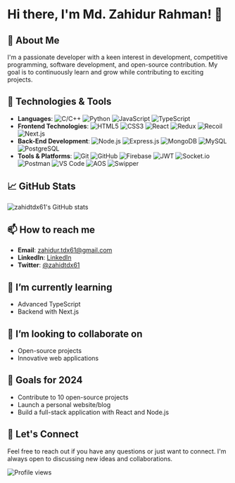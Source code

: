 # Hi there, I'm Md. Zahidur Rahman! 👋

## 🚀 About Me

I'm a passionate developer with a keen interest in development, competitive programming, software development, and open-source contribution. My goal is to continuously learn and grow while contributing to exciting projects.

## 🔧 Technologies & Tools

- **Languages**: ![C/C++](https://img.shields.io/badge/-C/C++-333333?style=flat&logo=cplusplus) ![Python](https://img.shields.io/badge/-Python-333333?style=flat&logo=python) ![JavaScript](https://img.shields.io/badge/-JavaScript-333333?style=flat&logo=javascript) ![TypeScript](https://img.shields.io/badge/-TypeScript-333333?style=flat&logo=typescript)
- **Frontend Technologies**: ![HTML5](https://img.shields.io/badge/-HTML5-333333?style=flat&logo=html5) ![CSS3](https://img.shields.io/badge/-CSS3-333333?style=flat&logo=css3) ![React](https://img.shields.io/badge/-React-333333?style=flat&logo=react) ![Redux](https://img.shields.io/badge/-Redux-333333?style=flat&logo=redux) ![Recoil](https://img.shields.io/badge/-Recoil-333333?style=flat&logo=recoil) ![Next.js](https://img.shields.io/badge/-Next.js-333333?style=flat&logo=next.js)
- **Back-End Development**: ![Node.js](https://img.shields.io/badge/-Node.js-333333?style=flat&logo=node.js) ![Express.js](https://img.shields.io/badge/-Express.js-333333?style=flat&logo=express) ![MongoDB](https://img.shields.io/badge/-MongoDB-333333?style=flat&logo=mongodb) ![MySQL](https://img.shields.io/badge/-MySQL-333333?style=flat&logo=mysql) ![PostgreSQL](https://img.shields.io/badge/-PostgreSQL-333333?style=flat&logo=postgresql)
- **Tools & Platforms**: ![Git](https://img.shields.io/badge/-Git-333333?style=flat&logo=git) ![GitHub](https://img.shields.io/badge/-GitHub-333333?style=flat&logo=github) ![Firebase](https://img.shields.io/badge/-Firebase-333333?style=flat&logo=firebase) ![JWT](https://img.shields.io/badge/-JWT-333333?style=flat&logo=json-web-tokens) ![Socket.io](https://img.shields.io/badge/-Socket.io-333333?style=flat&logo=socket.io) ![Postman](https://img.shields.io/badge/-Postman-333333?style=flat&logo=postman) ![VS Code](https://img.shields.io/badge/-VS%20Code-333333?style=flat&logo=visual-studio-code) ![AOS](https://img.shields.io/badge/-AOS-333333?style=flat) ![Swipper](https://img.shields.io/badge/-Swipper-333333?style=flat)

## 📈 GitHub Stats

![zahidtdx61's GitHub stats](https://github-readme-stats.vercel.app/api?username=zahidtdx61&show_icons=true&theme=radical)

## 📫 How to reach me

- **Email**: zahidur.tdx61@gmail.com
- **LinkedIn**: [LinkedIn](https://www.linkedin.com/in/m-zahidur-rahman/)
- **Twitter**: [@zahidtdx61](https://twitter.com/zahidtdx61)

## 🌱 I’m currently learning

- Advanced TypeScript
- Backend with Next.js

## 👯 I’m looking to collaborate on

- Open-source projects
- Innovative web applications

## 🎯 Goals for 2024

- Contribute to 10 open-source projects
- Launch a personal website/blog
- Build a full-stack application with React and Node.js

## 💬 Let's Connect

Feel free to reach out if you have any questions or just want to connect. I'm always open to discussing new ideas and collaborations.

![Profile views](https://komarev.com/ghpvc/?username=zahidtdx61)
